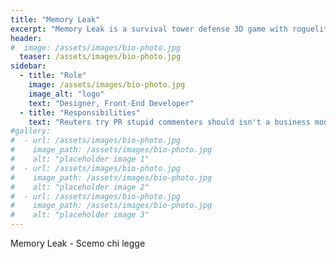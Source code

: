 ```yaml
---
title: "Memory Leak"
excerpt: "Memory Leak is a survival tower defense 3D game with roguelite elements"
header:
#  image: /assets/images/bio-photo.jpg
  teaser: /assets/images/bio-photo.jpg
sidebar:
  - title: "Role"
    image: /assets/images/bio-photo.jpg
    image_alt: "logo"
    text: "Designer, Front-End Developer"
  - title: "Responsibilities"
    text: "Reuters try PR stupid commenters should isn't a business model"
#gallery:
#  - url: /assets/images/bio-photo.jpg
#    image_path: /assets/images/bio-photo.jpg
#    alt: "placeholder image 1"
#  - url: /assets/images/bio-photo.jpg
#    image_path: /assets/images/bio-photo.jpg
#    alt: "placeholder image 2"
#  - url: /assets/images/bio-photo.jpg
#    image_path: /assets/images/bio-photo.jpg
#    alt: "placeholder image 3"
---
```


Memory Leak - Scemo chi legge
